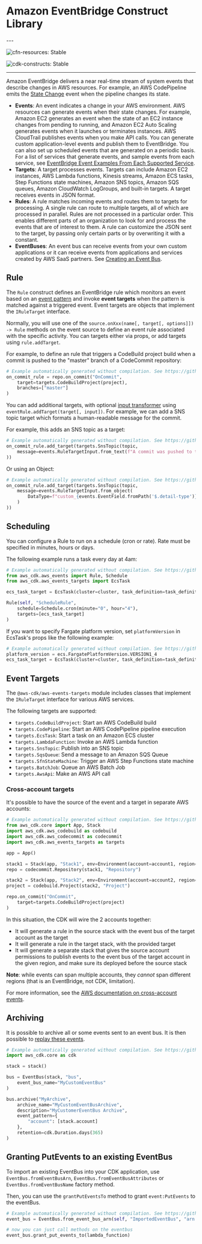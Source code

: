 # Amazon EventBridge Construct Library

<!--BEGIN STABILITY BANNER-->---


![cfn-resources: Stable](https://img.shields.io/badge/cfn--resources-stable-success.svg?style=for-the-badge)

![cdk-constructs: Stable](https://img.shields.io/badge/cdk--constructs-stable-success.svg?style=for-the-badge)

---
<!--END STABILITY BANNER-->

Amazon EventBridge delivers a near real-time stream of system events that
describe changes in AWS resources. For example, an AWS CodePipeline emits the
[State
Change](https://docs.aws.amazon.com/eventbridge/latest/userguide/event-types.html#codepipeline-event-type)
event when the pipeline changes its state.

* **Events**: An event indicates a change in your AWS environment. AWS resources
  can generate events when their state changes. For example, Amazon EC2
  generates an event when the state of an EC2 instance changes from pending to
  running, and Amazon EC2 Auto Scaling generates events when it launches or
  terminates instances. AWS CloudTrail publishes events when you make API calls.
  You can generate custom application-level events and publish them to
  EventBridge. You can also set up scheduled events that are generated on
  a periodic basis. For a list of services that generate events, and sample
  events from each service, see [EventBridge Event Examples From Each
  Supported
  Service](https://docs.aws.amazon.com/eventbridge/latest/userguide/event-types.html).
* **Targets**: A target processes events. Targets can include Amazon EC2
  instances, AWS Lambda functions, Kinesis streams, Amazon ECS tasks, Step
  Functions state machines, Amazon SNS topics, Amazon SQS queues, Amazon CloudWatch LogGroups, and built-in
  targets. A target receives events in JSON format.
* **Rules**: A rule matches incoming events and routes them to targets for
  processing. A single rule can route to multiple targets, all of which are
  processed in parallel. Rules are not processed in a particular order. This
  enables different parts of an organization to look for and process the events
  that are of interest to them. A rule can customize the JSON sent to the
  target, by passing only certain parts or by overwriting it with a constant.
* **EventBuses**: An event bus can receive events from your own custom applications
  or it can receive events from applications and services created by AWS SaaS partners.
  See [Creating an Event Bus](https://docs.aws.amazon.com/eventbridge/latest/userguide/create-event-bus.html).

## Rule

The `Rule` construct defines an EventBridge rule which monitors an
event based on an [event
pattern](https://docs.aws.amazon.com/eventbridge/latest/userguide/filtering-examples-structure.html)
and invoke **event targets** when the pattern is matched against a triggered
event. Event targets are objects that implement the `IRuleTarget` interface.

Normally, you will use one of the `source.onXxx(name[, target[, options]]) -> Rule` methods on the event source to define an event rule associated with
the specific activity. You can targets either via props, or add targets using
`rule.addTarget`.

For example, to define an rule that triggers a CodeBuild project build when a
commit is pushed to the "master" branch of a CodeCommit repository:

```python
# Example automatically generated without compilation. See https://github.com/aws/jsii/issues/826
on_commit_rule = repo.on_commit("OnCommit",
    target=targets.CodeBuildProject(project),
    branches=["master"]
)
```

You can add additional targets, with optional [input
transformer](https://docs.aws.amazon.com/eventbridge/latest/APIReference/API_InputTransformer.html)
using `eventRule.addTarget(target[, input])`. For example, we can add a SNS
topic target which formats a human-readable message for the commit.

For example, this adds an SNS topic as a target:

```python
# Example automatically generated without compilation. See https://github.com/aws/jsii/issues/826
on_commit_rule.add_target(targets.SnsTopic(topic,
    message=events.RuleTargetInput.from_text(f"A commit was pushed to the repository {codecommit.ReferenceEvent.repositoryName} on branch {codecommit.ReferenceEvent.referenceName}")
))
```

Or using an Object:

```python
# Example automatically generated without compilation. See https://github.com/aws/jsii/issues/826
on_commit_rule.add_target(targets.SnsTopic(topic,
    message=events.RuleTargetInput.from_object(
        DataType=f"custom_{events.EventField.fromPath('$.detail-type')}"
    )
))
```

## Scheduling

You can configure a Rule to run on a schedule (cron or rate).
Rate must be specified in minutes, hours or days.

The following example runs a task every day at 4am:

```python
# Example automatically generated without compilation. See https://github.com/aws/jsii/issues/826
from aws_cdk.aws_events import Rule, Schedule
from aws_cdk.aws_events_targets import EcsTask

ecs_task_target = EcsTask(cluster=cluster, task_definition=task_definition, role=role)

Rule(self, "ScheduleRule",
    schedule=Schedule.cron(minute="0", hour="4"),
    targets=[ecs_task_target]
)
```

If you want to specify Fargate platform version, set `platformVersion` in EcsTask's props like the following example:

```python
# Example automatically generated without compilation. See https://github.com/aws/jsii/issues/826
platform_version = ecs.FargatePlatformVersion.VERSION1_4
ecs_task_target = EcsTask(cluster=cluster, task_definition=task_definition, role=role, platform_version=platform_version)
```

## Event Targets

The `@aws-cdk/aws-events-targets` module includes classes that implement the `IRuleTarget`
interface for various AWS services.

The following targets are supported:

* `targets.CodeBuildProject`: Start an AWS CodeBuild build
* `targets.CodePipeline`: Start an AWS CodePipeline pipeline execution
* `targets.EcsTask`: Start a task on an Amazon ECS cluster
* `targets.LambdaFunction`: Invoke an AWS Lambda function
* `targets.SnsTopic`: Publish into an SNS topic
* `targets.SqsQueue`: Send a message to an Amazon SQS Queue
* `targets.SfnStateMachine`: Trigger an AWS Step Functions state machine
* `targets.BatchJob`: Queue an AWS Batch Job
* `targets.AwsApi`: Make an AWS API call

### Cross-account targets

It's possible to have the source of the event and a target in separate AWS accounts:

```python
# Example automatically generated without compilation. See https://github.com/aws/jsii/issues/826
from aws_cdk.core import App, Stack
import aws_cdk.aws_codebuild as codebuild
import aws_cdk.aws_codecommit as codecommit
import aws_cdk.aws_events_targets as targets

app = App()

stack1 = Stack(app, "Stack1", env=Environment(account=account1, region="us-east-1"))
repo = codecommit.Repository(stack1, "Repository")

stack2 = Stack(app, "Stack2", env=Environment(account=account2, region="us-east-1"))
project = codebuild.Project(stack2, "Project")

repo.on_commit("OnCommit",
    target=targets.CodeBuildProject(project)
)
```

In this situation, the CDK will wire the 2 accounts together:

* It will generate a rule in the source stack with the event bus of the target account as the target
* It will generate a rule in the target stack, with the provided target
* It will generate a separate stack that gives the source account permissions to publish events
  to the event bus of the target account in the given region,
  and make sure its deployed before the source stack

**Note**: while events can span multiple accounts, they *cannot* span different regions
(that is an EventBridge, not CDK, limitation).

For more information, see the
[AWS documentation on cross-account events](https://docs.aws.amazon.com/eventbridge/latest/userguide/eventbridge-cross-account-event-delivery.html).

## Archiving

It is possible to archive all or some events sent to an event bus. It is then possible to [replay these events](https://aws.amazon.com/blogs/aws/new-archive-and-replay-events-with-amazon-eventbridge/).

```python
# Example automatically generated without compilation. See https://github.com/aws/jsii/issues/826
import aws_cdk.core as cdk

stack = stack()

bus = EventBus(stack, "bus",
    event_bus_name="MyCustomEventBus"
)

bus.archive("MyArchive",
    archive_name="MyCustomEventBusArchive",
    description="MyCustomerEventBus Archive",
    event_pattern={
        "account": [stack.account]
    },
    retention=cdk.Duration.days(365)
)
```

## Granting PutEvents to an existing EventBus

To import an existing EventBus into your CDK application, use `EventBus.fromEventBusArn`, `EventBus.fromEventBusAttributes`
or `EventBus.fromEventBusName` factory method.

Then, you can use the `grantPutEventsTo` method to grant `event:PutEvents` to the eventBus.

```python
# Example automatically generated without compilation. See https://github.com/aws/jsii/issues/826
event_bus = EventBus.from_event_bus_arn(self, "ImportedEventBus", "arn:aws:events:us-east-1:111111111:event-bus/my-event-bus")

# now you can just call methods on the eventbus
event_bus.grant_put_events_to(lambda_function)
```
